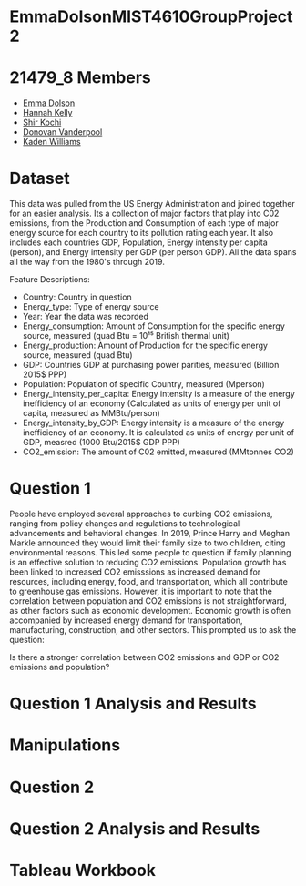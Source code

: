 # EmmaDolsonMIST4610GroupProject2

# 21479_8 Members
- [Emma Dolson](https://github.com/eld49325/EmmaDolson_MIST4610GroupProject2)
- [Hannah Kelly]()
- [Shir Kochi]()
- [Donovan Vanderpool]()
- [Kaden Williams]()
# Dataset
This data was pulled from the US Energy Administration and joined together for an easier analysis. Its a collection of major factors that play into C02 emissions, from the Production and Consumption of each type of major energy source for each country to its pollution rating each year. It also includes each countries GDP, Population, Energy intensity per capita (person), and Energy intensity per GDP (per person GDP). All the data spans all the way from the 1980's through 2019.

Feature Descriptions:
- Country: Country in question
- Energy_type: Type of energy source
- Year: Year the data was recorded
- Energy_consumption: Amount of Consumption for the specific energy source, measured (quad Btu = 10¹⁵ British thermal unit)
- Energy_production: Amount of Production for the specific energy source, measured (quad Btu)
- GDP: Countries GDP at purchasing power parities, measured (Billion 2015$ PPP)
- Population: Population of specific Country, measured (Mperson)
- Energy_intensity_per_capita: Energy intensity is a measure of the energy inefficiency of an economy (Calculated as units of energy per unit of capita, measured as MMBtu/person)
- Energy_intensity_by_GDP: Energy intensity is a measure of the energy inefficiency of an economy. It is calculated as units of energy per unit of GDP, measred (1000 Btu/2015$ GDP PPP)
- CO2_emission: The amount of C02 emitted, measured (MMtonnes CO2)

# Question 1
People have employed several approaches to curbing CO2 emissions, ranging from policy changes and regulations to technological advancements and behavioral changes. In 2019, Prince Harry and Meghan Markle announced they would limit their family size to two children, citing environmental reasons. This led some people to question if family planning is an effective solution to reducing CO2 emissions. Population growth has been linked to increased CO2 emisssions as  increased demand for resources, including energy, food, and transportation, which all contribute to greenhouse gas emissions. However, it is important to note that the correlation between population and CO2 emissions is not straightforward, as other factors such as economic development. Economic growth is often accompanied by increased energy demand for transportation, manufacturing, construction, and other sectors. This prompted us to ask the question:

Is there a stronger correlation between CO2 emissions and GDP or CO2 emissions and population? 

# Question 1 Analysis and Results

# Manipulations

# Question 2 

# Question 2 Analysis and Results

# Tableau Workbook
